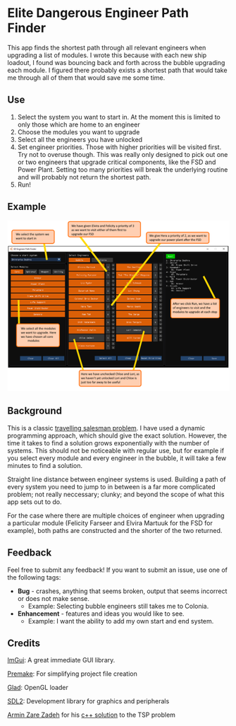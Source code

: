# Elite Dangerous Engineer Path Finder

This app finds the shortest path through all relevant engineers when upgrading a list of modules. I wrote this because with each new ship loadout, I found was bouncing back and forth across the bubble upgrading each module. I figured there probably exists a shortest path that would take me through all of them that would save me some time.

## Use

 1. Select the system you want to start in. At the moment this is limited to only those which are home to an engineer
 2. Choose the modules you want to upgrade
 3. Select all the engineers you have unlocked
 4. Set engineer priorities. Those with higher priorities will be visited first. Try not to overuse though. This was really only designed to pick out one or two engineers that upgrade critical components, like the FSD and Power Plant. Setting too many priorities will break the underlying routine and will probably not return the shortest path.
 5. Run!
 
## Example

![](images/demo1.png)

## Background

This is a classic [travelling salesman problem](https://en.wikipedia.org/wiki/Travelling_salesman_problem). I have used a dynamic programming approach, which should give the exact solution. However, the time it takes to find a solution grows exponentially with the number of systems. This should not be noticeable with regular use, but for example if you select every module and every engineer in the bubble, it will take a few minutes to find a solution.

Straight line distance between engineer systems is used. Building a path of every system you need to jump to in between is a far more complicated problem; not really neccessary; clunky; and beyond the scope of what this app sets out to do.

For the case where there are multiple choices of engineer when upgrading a particular module (Felicity Farseer and Elvira Martuuk for the FSD for example), both paths are constructed and the shorter of the two returned.

## Feedback

Feel free to submit any feedback! If you want to submit an issue, use one of the following tags:

 - **Bug** - crashes, anything that seems broken, output that seems incorrect or does not make sense.
   - Example: Selecting bubble engineers still takes me to Colonia.
 - **Enhancement** - features and ideas you would like to see.
   - Example: I want the ability to add my own start and end system.
   
## Credits

[ImGui](https://github.com/ocornut/imgui/): A great immediate GUI library.

[Premake](https://premake.github.io/): For simplifying project file creation

[Glad](https://glad.dav1d.de/): OpenGL loader

[SDL2](https://www.libsdl.org/): Development library for graphics and peripherals

[Armin Zare Zadeh](https://github.com/akzare) for his [c++ solution](https://github.com/akzare/Algorithms/blob/master/src/main/cpp/algorithms/graphtheory/TspDynamicProgrammingIterative.h) to the TSP problem
